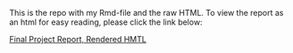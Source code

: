 This is the repo with my Rmd-file and the raw HTML. To view the report as an html for easy reading, please click the link below:

[Final Project Report, Rendered HMTL](https://pjl414.github.io/practicalMachineLearning/)